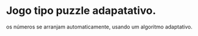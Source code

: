 # Jogo tipo puzzle adapatativo.
os números se arranjam automaticamente, usando um algoritmo adaptativo.  
